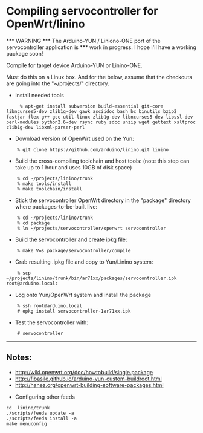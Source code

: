 Compiling servocontroller for OpenWrt/linino
============================================

*** WARNING
*** The Arduino-YUN / Liniono-ONE port of the servocontroller application is
*** work in progress. I hope I'll have a working package soon!

Compile for target device Arduino-YUN or Linino-ONE.

Must do this on a Linux box. And for the below, assume that the checkouts are going into the "~/projects/" directory.

* Install needed tools
```
     % apt-get install subversion build-essential git-core libncurses5-dev zlib1g-dev gawk asciidoc bash bc binutils bzip2 fastjar flex g++ gcc util-linux zlib1g-dev libncurses5-dev libssl-dev perl-modules python2.6-dev rsync ruby sdcc unzip wget gettext xsltproc zlib1g-dev libxml-parser-perl
```

* Download version of OpenWrt used on the Yun:
```
    % git clone https://github.com/arduino/linino.git linino
```

* Build the cross-compiling toolchain and host tools:
(note this step can take up to 1 hour and uses 10GB of disk space)
```
    % cd ~/projects/linino/trunk
    % make tools/install
    % make toolchain/install
```

* Stick the servocontroller OpenWrt directory in the "package" directory where packages-to-be-built live:
```
    % cd ~/projects/linino/trunk
    % cd package
    % ln ~/projects/servocontroller/openwrt servocontroller
```

* Build the servocontroller and create ipkg file:
```
    % make V=s package/servocontroller/compile
```

* Grab resulting .ipkg file and copy to Yun/Linino system:
```
    % scp ~/projects/linino/trunk/bin/ar71xx/packages/servocontroller.ipk root@arduino.local:
```

* Log onto Yun/OpenWrt system and install the package
```
    % ssh root@arduino.local
    # opkg install servocontroller-1ar71xx.ipk
```

* Test the servocontroller with:
```
    # servocontroller 
```


-------------------

Notes:
------
- http://wiki.openwrt.org/doc/howtobuild/single.package
- http://fibasile.github.io/arduino-yun-custom-buildroot.html
- http://hanez.org/openwrt-building-software-packages.html


* Configuring other feeds
```
cd  linino/trunk    
./scripts/feeds update -a
./scripts/feeds install -a
make menuconfig
```